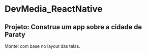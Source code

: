 # DevMedia_ReactNative

## Projeto: Construa um app sobre a cidade de Paraty

Montei com base no layout das telas.